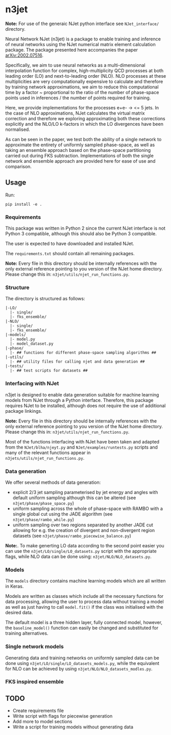 # n3jet

**Note:** For use of the generaic NJet python interface see `NJet_interface/` directory.

Neural Network NJet (n3jet) is a package to enable training and
inference of neural networks using the NJet numerical matrix element
calculation package. The package presented here accompanies the paper [arXiv:2002.07516](https://arxiv.org/abs/2002.07516).

Specifically, we aim to use neural networks as a multi-dimensional
interpolation function for complex, high-multiplicity QCD processes at
both leading order (LO) and next-to-leading order (NLO). NLO processes
at these multiplicities are very computationally expensive to
calculate and therefore by training network approximations, we aim to
reduce this computational time by a factor ~ proportional to the ratio
of the number of phase-space points used in inferences / the number of
points required for training.

Here, we provide implementations for the processes e+e- -> <= 5
jets. In the case of NLO approximations, NJet calculates the virtual
matrix correction and therefore we exploring approximating both these
corrections explicitly and the NLO/LO k-factors in which the LO
divergences have been normalised. 

As can be seen in the paper, we test both the ability of a single
network to approximate the entirety of uniformly sampled phase-space,
as well as taking an ensemble approach based on the phase-space
partitioning carried out during FKS subtraction. Implementations of
both the single network and ensemble approach are provided here for
ease of use and comparison.

## Usage

Run:

```
pip install -e .
```

### Requirements

This package was written in Python 2 since the current NJet interface
is not Python 3 compatible, although this should also be Python 3
compatible.

The user is expected to have downloaded and installed NJet.

The `requirements.txt` should contain all remaining packages.

**Note:** Every file in this directory should be internally references
  with the only external reference pointing to you version of the NJet
  home directory. Please change this in:
  `n3jet/utils/njet_run_functions.py`.

### Structure

The directory is structured as follows:
```
|-LO/
  |- single/
  |- fks_ensemble/
|-NLO/
  |- single/
  |- fks_ensemble/
|-models/
  |- model.py
  |- model_dataset.py
|-phase/
  |- ## functions for different phase-space sampling algorithms ##
|-utils/
  |- ## utility files for calling njet and data generation ##
|-tests/
  |- ## test scripts for datasets ##
```

### Interfacing with NJet

n3jet is designed to enable data generation suitable for machine
learning models from NJet through a Python interface. Therefore, this
package requires NJet to be installed, although does not require the
use of additional package linkings.

**Note:** Every file in this directory should be internally references
  with the only external reference pointing to you version of the NJet
  home directory. Please change this in:
  `n3jet/utils/njet_run_functions.py`.

Most of the functions interfacing with NJet have been taken and
adapted from the `NJet/blha/njeyt.py` and  `NJet/examples/runtests.py`
scripts and many of the relevant functions appear in
`n3jets/utils/njet_run_functions.py`.

### Data generation

We offer several methods of data generation:

- explicit 2/3 jet sampling parameterised by jet energy and angles
  with default uniform sampling although this can be altered (see
  `n3jet/phase/phase_space.py`)
- uniform sampling across the whole of phase-space with RAMBO with a
  single global cut using the JADE algorithm (see
  `n3jet/phase/rambo_while.py`)
- uniform sampling over two regions separated by another JADE cut
  allowing for e.g. the creation of divergent and non-divergent region
  datasets (see `n3jet/phase/rambo_piecewise_balance.py`)

**Note:**. To make generting LO data according to the second point
  easier you can use the `n3jet/LO/single/LO_datasets.py` script with
  the appropriate flags, while NLO data can be done using:
  `n3jet/NLO/NLO_datasets.py`.

### Models

The `models` directory contains machine learning models which are all
written in Keras. 

Models are written as classes which include all the necessary
functions for data processing, allowing the user to process data
without training a model as well as just having to call `model.fit()`
if the class was initialised with the desired data.

The default model is a three hidden layer, fully connected model,
however, the `baseline_model()` function can easily be changed and
substituted for training alternatives.

### Single network models

Generating data and training networks on uniformly sampled data can be
done using `n3jet/LO/single/LO_datasets_models.py`, while the
equivalent for NLO can be achieved by using
`n3jet/NLO/NLO_datasets_modles.py`.

### FKS inspired ensemble

## TODO
- Create requirements file
- Write script with flags for piecewise generation
- Add more to model sections
- Write a script for training models without generating data
